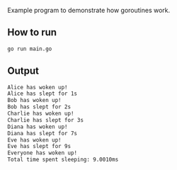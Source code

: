 Example program to demonstrate how goroutines work.

## How to run

```bash
go run main.go
```

## Output

```bash
Alice has woken up!
Alice has slept for 1s
Bob has woken up!
Bob has slept for 2s
Charlie has woken up!
Charlie has slept for 3s
Diana has woken up!
Diana has slept for 7s
Eve has woken up!
Eve has slept for 9s
Everyone has woken up!
Total time spent sleeping: 9.0010ms
```
